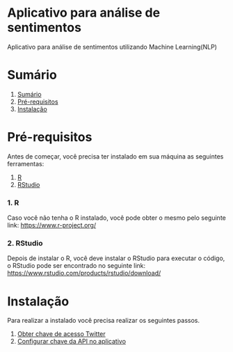 # Aplicativo para análise de sentimentos
Aplicativo para análise de sentimentos utilizando Machine Learning(NLP)

# Sumário

<!--ts-->
   1. [Sumário](#Sumário)
   2. [Pré-requisitos](#Pré-requisitos)
   3. [Instalação](#Instalação)
<!--te-->

# Pré-requisitos

Antes de começar, você precisa ter instalado em sua máquina as seguintes ferramentas: <br>

<!--ts-->
   1. [R](#1-R)
   2. [RStudio](#2-RStudio)
<!--te-->

### 1. R
Caso você não tenha o R instalado, você pode obter o mesmo pelo seguinte link: https://www.r-project.org/ <br>

### 2. RStudio 
Depois de instalar o R, você deve instalar o RStudio para executar o código, o RStudio pode ser encontrado no seguinte link: https://www.rstudio.com/products/rstudio/download/

# Instalação

Para realizar a instalado você precisa realizar os seguintes passos.

<!--ts-->
   1. [Obter chave de acesso Twitter](#1-R)
   2. [Configurar chave da API no aplicativo](#2-RStudio)
<!--te-->